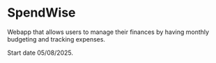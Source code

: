 # SpendWise
Webapp that allows users to manage their finances by having monthly budgeting and tracking expenses.

Start date 05/08/2025.
